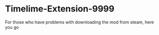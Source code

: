 # Timelime-Extension-9999
For those who have problems with downloading the mod from steam, here you go
